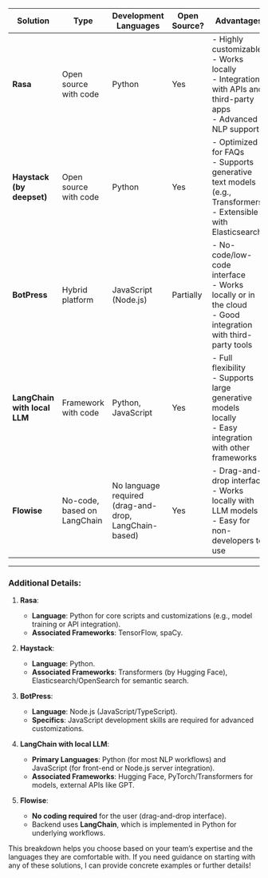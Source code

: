 | **Solution**                  | **Type**                  | **Development Languages**                                | **Open Source?**  | **Advantages**                                                                                              | **Disadvantages**                                                                                  |
|-------------------------------|---------------------------|---------------------------------------------------------|-------------------|------------------------------------------------------------------------------------------------------------|---------------------------------------------------------------------------------------------------|
| **Rasa**                      | Open source with code     | Python                                                  | Yes               | - Highly customizable<br>- Works locally<br>- Integration with APIs and third-party apps<br>- Advanced NLP support | - Requires technical expertise<br>- High setup and maintenance time                              |
| **Haystack (by deepset)**     | Open source with code     | Python                                                  | Yes               | - Optimized for FAQs<br>- Supports generative text models (e.g., Transformers)<br>- Extensible with Elasticsearch | - More complex to configure<br>- Requires significant resources for advanced models              |
| **BotPress**                  | Hybrid platform           | JavaScript (Node.js)                                    | Partially         | - No-code/low-code interface<br>- Works locally or in the cloud<br>- Good integration with third-party tools | - NLP features are more basic compared to Rasa or Haystack<br>- Not fully open source             |
| **LangChain with local LLM**  | Framework with code       | Python, JavaScript                                      | Yes               | - Full flexibility<br>- Supports large generative models locally<br>- Easy integration with other frameworks | - Advanced technical setup required<br>- Depends on the performance of used models               |
| **Flowise**                   | No-code, based on LangChain | No language required (drag-and-drop, LangChain-based)   | Yes               | - Drag-and-drop interface<br>- Works locally with LLM models<br>- Easy for non-developers to use             | - Limited advanced customization<br>- Depends on the capabilities of the installed LLM models    |

---

### Additional Details:

1. **Rasa**:
   - **Language**: Python for core scripts and customizations (e.g., model training or API integration).
   - **Associated Frameworks**: TensorFlow, spaCy.

2. **Haystack**:
   - **Language**: Python.
   - **Associated Frameworks**: Transformers (by Hugging Face), Elasticsearch/OpenSearch for semantic search.

3. **BotPress**:
   - **Language**: Node.js (JavaScript/TypeScript).
   - **Specifics**: JavaScript development skills are required for advanced customizations.

4. **LangChain with local LLM**:
   - **Primary Languages**: Python (for most NLP workflows) and JavaScript (for front-end or Node.js server integration).
   - **Associated Frameworks**: Hugging Face, PyTorch/Transformers for models, external APIs like GPT.

5. **Flowise**:
   - **No coding required** for the user (drag-and-drop interface).
   - Backend uses **LangChain**, which is implemented in Python for underlying workflows.

This breakdown helps you choose based on your team’s expertise and the languages they are comfortable with. If you need guidance on starting with any of these solutions, I can provide concrete examples or further details!